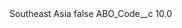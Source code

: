 <?xml version="1.0" encoding="UTF-8"?>
<CustomMetadata xmlns="http://soap.sforce.com/2006/04/metadata" xmlns:xsi="http://www.w3.org/2001/XMLSchema-instance" xmlns:xsd="http://www.w3.org/2001/XMLSchema">
    <label>Southeast Asia</label>
    <protected>false</protected>
    <values>
        <field>ABO_Code__c</field>
        <value xsi:type="xsd:double">10.0</value>
    </values>
</CustomMetadata>

